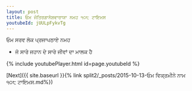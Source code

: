 ```yaml
---
layout: post
title: ਓਮ ਜੋਤਿਰਗਾਨੇਸ਼ਵਾਰਾਯਾ ਨਮਹ ੧੦੮ ਟਾਇਮਸ
youtubeId: jUULpFykvTg
---
```

 
 
 ਓਮ ਸਰਵ ਲੋਕ ਪ੍ਰਜਾਪਠਾਏ ਨਮਹ  
 
 -  ਜੋ ਸਾਰੇ ਜਹਾਨ ਦੇ ਸਾਰੇ ਜੀਵਾਂ ਦਾ ਮਾਲਕ ਹੈ 
 
  
 
  
 
 
 
 
 
 


{% include youtubePlayer.html id=page.youtubeId %}
 
[Next]({{ site.baseurl }}{% link  split2/_posts/2015-10-13-ਓਮ ਵਿਕ੍ਰਮੀਨੇ ਨਾਮ ੧੦੮ ਟਾਇਮਸ.md%})
 
